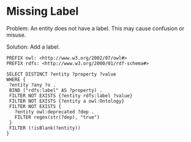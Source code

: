 # Missing Label

Problem: An entity does not have a label. This may cause confusion or misuse.

Solution: Add a label.

```sparql
PREFIX owl: <http://www.w3.org/2002/07/owl#>
PREFIX rdfs: <http://www.w3.org/2000/01/rdf-schema#>

SELECT DISTINCT ?entity ?property ?value
WHERE {
 ?entity ?any ?o .
 BIND ("rdfs:label" AS ?property) .
 FILTER NOT EXISTS {?entity rdfs:label ?value}
 FILTER NOT EXISTS {?entity a owl:Ontology}
 FILTER NOT EXISTS {
   ?entity owl:deprecated ?dep .
   FILTER regex(str(?dep), "true")
 }
 FILTER (!isBlank(?entity))
}
```
